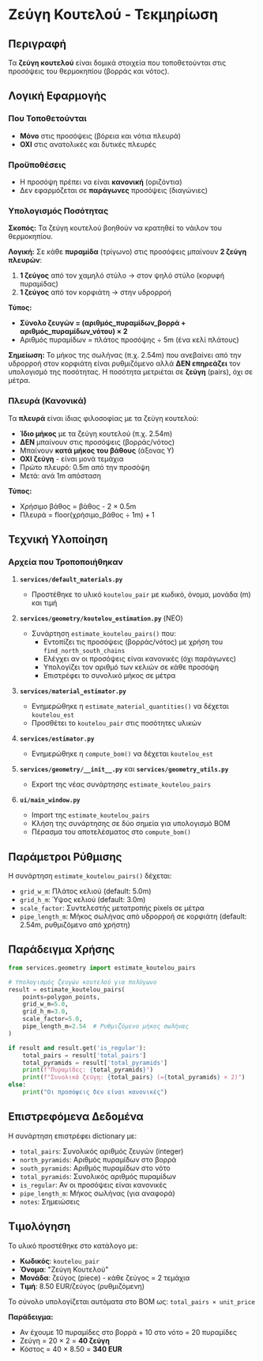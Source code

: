 # Ζεύγη Κουτελού - Τεκμηρίωση

## Περιγραφή

Τα **ζεύγη κουτελού** είναι δομικά στοιχεία που τοποθετούνται στις προσόψεις του θερμοκηπίου (βορράς και νότος).

## Λογική Εφαρμογής

### Που Τοποθετούνται
- **Μόνο** στις προσόψεις (βόρεια και νότια πλευρά)
- **ΟΧΙ** στις ανατολικές και δυτικές πλευρές

### Προϋποθέσεις
- Η προσόψη πρέπει να είναι **κανονική** (οριζόντια)
- Δεν εφαρμόζεται σε **παράγωνες** προσόψεις (διαγώνιες)

### Υπολογισμός Ποσότητας

**Σκοπός:** Τα ζεύγη κουτελού βοηθούν να κρατηθεί το νάιλον του θερμοκηπίου.

**Λογική:**
Σε κάθε **πυραμίδα** (τρίγωνο) στις προσόψεις μπαίνουν **2 ζεύγη πλευρών**:
1. **1 ζεύγος** από τον χαμηλό στύλο → στον ψηλό στύλο (κορυφή πυραμίδας)
2. **1 ζεύγος** από τον κορφιάτη → στην υδρορροή

**Τύπος:**
- **Σύνολο ζευγών = (αριθμός_πυραμίδων_βορρά + αριθμός_πυραμίδων_νότου) × 2**
- Αριθμός πυραμίδων = πλάτος προσόψης ÷ 5m (ένα κελί πλάτους)

**Σημείωση:** Το μήκος της σωλήνας (π.χ. 2.54m) που ανεβαίνει από την υδρορροή στον κορφιάτη είναι ρυθμιζόμενο αλλά **ΔΕΝ επηρεάζει** τον υπολογισμό της ποσότητας. Η ποσότητα μετριέται σε **ζεύγη** (pairs), όχι σε μέτρα.

### Πλευρά (Κανονικά)

Τα **πλευρά** είναι ίδιας φιλοσοφίας με τα ζεύγη κουτελού:
- **Ίδιο μήκος** με τα ζεύγη κουτελού (π.χ. 2.54m)
- **ΔΕΝ** μπαίνουν στις προσόψεις (βορράς/νότος)
- Μπαίνουν **κατά μήκος του βάθους** (άξονας Υ)
- **ΟΧΙ ζεύγη** - είναι μονά τεμάχια
- Πρώτο πλευρό: 0.5m από την προσόψη
- Μετά: ανά 1m απόσταση

**Τύπος:**
- Χρήσιμο βάθος = βάθος - 2 × 0.5m
- Πλευρά = floor(χρήσιμο_βάθος ÷ 1m) + 1

## Τεχνική Υλοποίηση

### Αρχεία που Τροποποιήθηκαν

1. **`services/default_materials.py`**
   - Προστέθηκε το υλικό `koutelou_pair` με κωδικό, όνομα, μονάδα (m) και τιμή

2. **`services/geometry/koutelou_estimation.py`** (ΝΕΟ)
   - Συνάρτηση `estimate_koutelou_pairs()` που:
     - Εντοπίζει τις προσόψεις (βορράς/νότος) με χρήση του `find_north_south_chains`
     - Ελέγχει αν οι προσόψεις είναι κανονικές (όχι παράγωνες)
     - Υπολογίζει τον αριθμό των κελιών σε κάθε προσόψη
     - Επιστρέφει το συνολικό μήκος σε μέτρα

3. **`services/material_estimator.py`**
   - Ενημερώθηκε η `estimate_material_quantities()` να δέχεται `koutelou_est`
   - Προσθέτει το `koutelou_pair` στις ποσότητες υλικών

4. **`services/estimator.py`**
   - Ενημερώθηκε η `compute_bom()` να δέχεται `koutelou_est`

5. **`services/geometry/__init__.py`** και **`services/geometry_utils.py`**
   - Export της νέας συνάρτησης `estimate_koutelou_pairs`

6. **`ui/main_window.py`**
   - Import της `estimate_koutelou_pairs`
   - Κλήση της συνάρτησης σε δύο σημεία για υπολογισμό BOM
   - Πέρασμα του αποτελέσματος στο `compute_bom()`

## Παράμετροι Ρύθμισης

Η συνάρτηση `estimate_koutelou_pairs()` δέχεται:
- `grid_w_m`: Πλάτος κελιού (default: 5.0m)
- `grid_h_m`: Ύψος κελιού (default: 3.0m)
- `scale_factor`: Συντελεστής μετατροπής pixels σε μέτρα
- `pipe_length_m`: Μήκος σωλήνας από υδρορροή σε κορφιάτη (default: 2.54m, ρυθμιζόμενο από χρήστη)

## Παράδειγμα Χρήσης

```python
from services.geometry import estimate_koutelou_pairs

# Υπολογισμός ζευγών κουτελού για πολύγωνο
result = estimate_koutelou_pairs(
    points=polygon_points,
    grid_w_m=5.0,
    grid_h_m=3.0,
    scale_factor=5.0,
    pipe_length_m=2.54  # Ρυθμιζόμενο μήκος σωλήνας
)

if result and result.get('is_regular'):
    total_pairs = result['total_pairs']
    total_pyramids = result['total_pyramids']
    print(f"Πυραμίδες: {total_pyramids}")
    print(f"Συνολικά ζεύγη: {total_pairs} (={total_pyramids} × 2)")
else:
    print("Οι προσόψεις δεν είναι κανονικές")
```

## Επιστρεφόμενα Δεδομένα

Η συνάρτηση επιστρέφει dictionary με:
- `total_pairs`: Συνολικός αριθμός ζευγών (integer)
- `north_pyramids`: Αριθμός πυραμίδων στο βορρά
- `south_pyramids`: Αριθμός πυραμίδων στο νότο
- `total_pyramids`: Συνολικός αριθμός πυραμίδων
- `is_regular`: Αν οι προσόψεις είναι κανονικές
- `pipe_length_m`: Μήκος σωλήνας (για αναφορά)
- `notes`: Σημειώσεις

## Τιμολόγηση

Το υλικό προστέθηκε στο κατάλογο με:
- **Κωδικός**: `koutelou_pair`
- **Όνομα**: "Ζεύγη Κουτελού"
- **Μονάδα**: ζεύγος (piece) - κάθε ζεύγος = 2 τεμάχια
- **Τιμή**: 8.50 EUR/ζεύγος (ρυθμιζόμενη)

Το σύνολο υπολογίζεται αυτόματα στο BOM ως: `total_pairs × unit_price`

**Παράδειγμα:** 
- Αν έχουμε 10 πυραμίδες στο βορρά + 10 στο νότο = 20 πυραμίδες
- Ζεύγη = 20 × 2 = **40 ζεύγη**
- Κόστος = 40 × 8.50 = **340 EUR**
